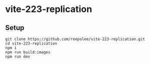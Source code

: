 # vite-223-replication

## Setup

```
git clone https://github.com/reepolee/vite-223-replication.git
cd vite-223-replication
npm i
npm run build:images
npm run dev
```
